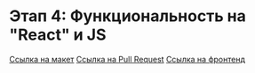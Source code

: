 # Этап 4: Функциональность на "React" и JS

[Ссылка на макет](https://disk.yandex.ru/d/LQDIs5A2cF1HDQ)
[Ссылка на Pull Request](https://github.com/olegpastukhov/movies-explorer-frontend/pull/2)
[Ссылка на фронтенд](https://diploma.pastukhovoa.ru/)